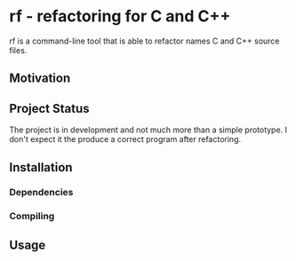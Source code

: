 # rf - refactoring for C and C++

rf is a command-line tool that is able to refactor names C and C++ source files.

## Motivation

## Project Status

The project is in development and not much more than a simple prototype.
I don't expect it the produce a correct program after refactoring.

## Installation

### Dependencies

### Compiling

## Usage

